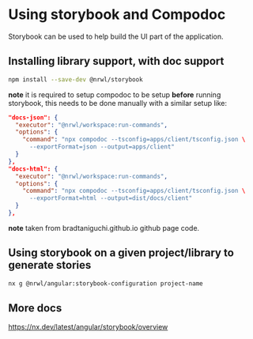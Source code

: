 # Using storybook and Compodoc

Storybook can be used to help build the UI part of the application.

## Installing library support, with doc support

```bash
npm install --save-dev @nrwl/storybook
```

**note** it is required to setup compodoc to be setup **before** running
storybook, this needs to be done manually with a similar setup like:

```json
"docs-json": {
  "executor": "@nrwl/workspace:run-commands",
  "options": {
    "command": "npx compodoc --tsconfig=apps/client/tsconfig.json \
      --exportFormat=json --output=apps/client"
  }
},
"docs-html": {
  "executor": "@nrwl/workspace:run-commands",
  "options": {
    "command": "npx compodoc --tsconfig=apps/client/tsconfig.json \
      --exportFormat=html --output=dist/docs/client"
  }
},
```

**note** taken from bradtaniguchi.github.io github page code.

## Using storybook on a given project/library to generate stories

```bash
nx g @nrwl/angular:storybook-configuration project-name
```

## More docs

<https://nx.dev/latest/angular/storybook/overview>
